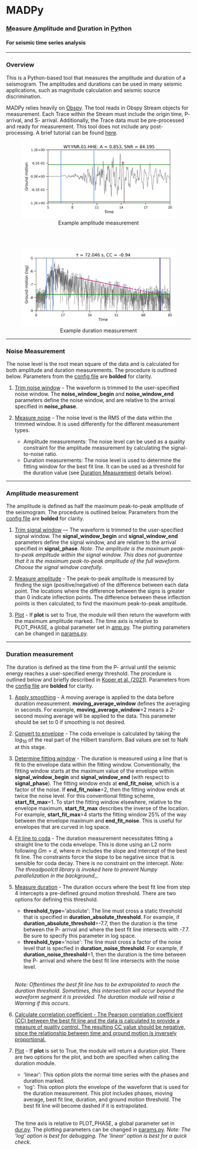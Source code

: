 # MADPy
### <ins>M</ins>easure <ins>A</ins>mplitude and <ins>D</ins>uration in <ins>Py</ins>thon 
#### For seismic time series analysis
_____

### Overview

This is a Python-based tool that measures the amplitude and duration of a seismogram. The amplitudes and durations can be used in many seismic applications, such as magnitude calculation and seismic source discrimination.

MADPy relies heavily on <a href=https://github.com/obspy/obspy>Obspy</a>. The tool reads in Obspy Stream objects for measurement. Each Trace within the Stream must include the origin time, P- arrival, and S- arrival. Additionally, the Trace data must be pre-processed and ready for measurement. This tool does not include any post-processing. A brief tutorial can be found [here](tutorial/madpy.ipynb).

<div>
    <figure style=text-align:center>
        <img src=tutorial/amp_figure.jpeg width=550><br>
        <figcaption>Example amplitude measurement</figcaption>
    </figure>
</div>
<br><br>
<div>
    <figure style=text-align:center>
        <img src=tutorial/dur_figure.jpeg width=550><br>
        <figcaption>Example duration measurement</figcaption>
    </figure>
</div>

_____

### Noise Measurement

The noise level is the root mean square of the data and is calculated for both amplitude and duration measurements. The procedure is outlined below. Parameters from the [config file](madpy/config.py) are __bolded__ for clarity.
1. <ins>Trim noise window</ins> - The waveform is trimmed to the user-specified noise window. The __noise_window_begin__ and __noise_window_end__ parameters define the noise window, and are relative to the arrival specified in __noise_phase__. 

2. <ins>Measure noise</ins> - The noise level is the RMS of the data within the trimmed window. It is used differently for the different measurement types.
    - Amplitude measurements: The noise level can be used as a quality constraint for the amplitude measurement by calculating the signal-to-noise ratio.
    - Duration measurements: The noise level is used to determine the fitting window for the best fit line. It can be used as a threshold for the duration value (see [Duration Measurement](#markdown-header-duration-measurement) details below).

_____

### Amplitude measurement

The amplitude is defined as half the maximum peak-to-peak amplitude of the seismogram. The procedure is outlined below. Parameters from the [config file](madpy/config.py) are __bolded__ for clarity. 
1. <ins>Trim signal window</ins> — The waveform is trimmed to the user-specified signal window. The __signal_window_begin__ and __signal_window_end__ parameters define the signal window, and are relative to the arrival specified in __signal_phase__. _Note: The amplitude is the maximum peak-to-peak amplitude within the signal window. This does not guarantee that it is the maximum peak-to-peak amplitude of the full waveform. Choose the signal window carefully._
   
2. <ins>Measure amplitude</ins> - The peak-to-peak amplitude is measured by finding the sign (positive/negative) of the difference between each data point. The locations where the difference between the signs is greater than 0 indicate inflection points. The difference between these inflection points is then calculated, to find the maximum peak-to-peak amplitude.
   

3. <ins>Plot</ins> - If __plot__ is set to True, the module will then return the waveform with the maximum amplitude marked. The time axis is relative to PLOT_PHASE, a global parameter set in [amp.py](madpy/plotting/amp.py). The plotting parameters can be changed in [params.py](madpy/plotting/params.py).

_____

### Duration measurement

The duration is defined as the time from the P- arrival until the seismic energy reaches a user-specified energy threshold. The procedure is outlined below and briefly described in <a href=https://doi.org/10.1785/0120200188>Koper et al. (2021)</a>. Parameters from the [config file](madpy/config.py) are __bolded__ for clarity.
    
1. <ins>Apply smoothing</ins> - A moving average is applied to the data before duration measurement. __moving_average_window__ defines the averaging in seconds. For example, __moving_average_window__=2 means a 2-second moving average will be applied to the data. This parameter should be set to 0 if smoothing is not desired.

2. <ins>Convert to envelope</ins> - The coda envelope is calculated by taking the $log_{10}$ of the real part of the Hilbert transform. Bad values are set to NaN at this stage.

3. <ins>Determine fitting window</ins> - The duration is measured using a line that is fit to the envelope data within the fitting window. Conventionally, the fitting window starts at the maximum value of the envelope within __signal_window_begin__ and __signal_window_end__ (with respect to __signal_phase__). The fitting window ends at __end_fit_noise__, which is a factor of the noise. If __end_fit_noise__=2, then the fitting window ends at twice the noise level. For this conventional fitting scheme, __start_fit_max__=1. To start the fitting window elsewhere, relative to the envelope maximum, __start_fit_max__ describes the inverse of the location. For example, __start_fit_max__=4 starts the fitting window 25% of the way between the envelope maximum and __end_fit_noise__. This is useful for envelopes that are curved in log space.

4. <ins>Fit line to coda</ins> - The duration measurement necessitates fitting a straight line to the coda envelope. This is done using an L2 norm following $Gm=d$, where $m$ includes the slope and intercept of the best fit line. The constraints force the slope to be negative since that is sensible for coda decay. There is no constraint on the intercept. _Note: The threadpoolctl library is invoked here to prevent Numpy parallelization in the background__.

5. <ins>Measure duration</ins> - The duration occurs where the best fit line from step 4 intercepts a pre-defined ground motion threshold. There are two options for defining this threshold. 
    - __threshold_type__='absolute': The line must cross a static threshold that is specified in __duration_absolute_threshold__. For example, if __duration_absolute_threshold__=-7.7, then the duration is the time between the P- arrival and where the best fit line intersects with -7.7. Be sure to specify this parameter in log space.
    - __threshold_type__='noise': The line must cross a factor of the noise level that is specfied in __duration_noise_threshold__. For example, if __duration_noise_threshold__=1, then the duration is the time between the P- arrival and where the best fit line intersects with the noise level.<br><br>
    
    _Note: Oftentimes the best fit line has to be extrapolated to reach the duration threshold. Sometimes, this intersection will occur beyond the waveform segment it is provided. The duration module will raise a Warning if this occurs_.
    
6. <ins>Calculate correlation coefficient</u> - The Pearson correlation coefficient (CC) between the best fit line and the data is calculated to provide a measure of quality control. The resulting CC value should be negative, since the relationship between time and ground motion is inversely proportional.

7. <ins>Plot</ins> - If __plot__ is set to True, the module will return a duration plot. There are two options for the plot, and both are specified when calling the duration module.
    - 'linear': This option plots the normal time series with the phases and duration marked.
    - 'log': This option plots the envelope of the waveform that is used for the duration measurement. This plot includes phases, moving average, best fit line, duration, and ground motion threshold. The best fit line will become dashed if it is extrapolated.<br><br>
    
    The time axis is relative to PLOT_PHASE, a global parameter set in [dur.py](madpy/plotting/dur.py). The plotting parameters can be changed in [params.py](madpy/plotting/params.py). _Note: The 'log' option is best for debugging. The 'linear' option is best for a quick check_.
